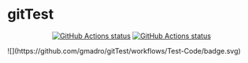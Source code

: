 # gitTest
<p align="center">
  <a href="https://github.com/gmadro/gitTest"><img alt="GitHub Actions status" src="https://github.com/gmadro/GitTest/workflows/Create-Branch/badge.svg"></a>
  <a href="https://github.com/gmadro/gitTest"><img alt="GitHub Actions status" src="https://github.com/gmadro/GitTest/workflows/Test-Code/badge.svg"></a>
</p>
![](https://github.com/gmadro/gitTest/workflows/Test-Code/badge.svg)
